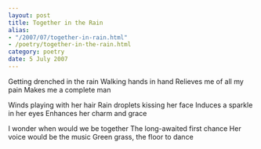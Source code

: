 ```yaml
---
layout: post
title: Together in the Rain
alias: 
- "/2007/07/together-in-rain.html"
- /poetry/together-in-the-rain.html
category: poetry
date: 5 July 2007
---
```


Getting drenched in the rain
Walking hands in hand
Relieves me of all my pain
Makes me a complete man

Winds playing with her hair
Rain droplets kissing her face
Induces a sparkle in her eyes
Enhances her charm and grace

I wonder when would we be together
The long-awaited first chance
Her voice would be the music
Green grass, the floor to dance
